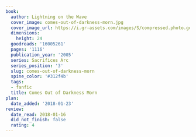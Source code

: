 ```yaml
---
book:
  author: Lightning on the Wave
  cover_image: comes-out-of-darkness-morn.jpg
  cover_image_url: https://i.gr-assets.com/images/S/compressed.photo.goodreads.com/books/1579183499l/16005261._SX98_.jpg
  dimensions:
    height: 24
  goodreads: '16005261'
  pages: '1116'
  publication_year: '2005'
  series: Sacrifices Arc
  series_position: '3'
  slug: comes-out-of-darkness-morn
  spine_color: '#312f4b'
  tags:
  - fanfic
  title: Comes Out of Darkness Morn
plan:
  date_added: '2018-01-23'
review:
  date_read: 2018-01-16
  did_not_finish: false
  rating: 4
---
```

